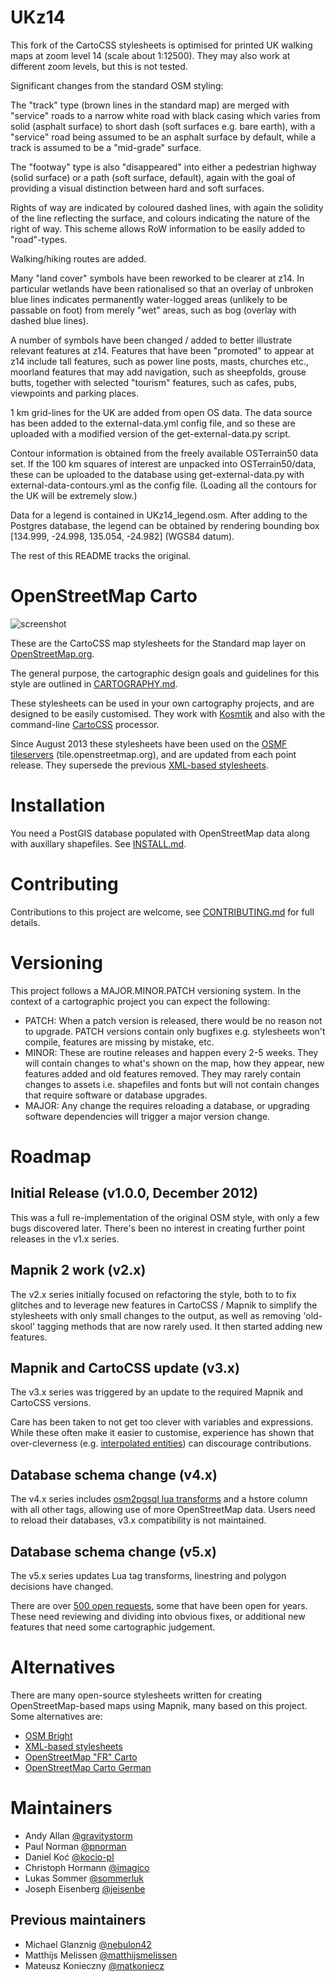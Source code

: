 # UKz14

This fork of the CartoCSS stylesheets is optimised for printed UK walking maps at zoom level 14
(scale about 1:12500). They may also work at different zoom levels, but this is not tested.

Significant changes from the standard OSM styling:

The "track" type (brown lines in the standard map) are merged with "service" roads to a narrow
white road with black casing which varies from solid (asphalt surface) to short dash (soft 
surfaces e.g. bare earth), with a "service" road being assumed to be an asphalt surface by default,
while a track is assumed to be a "mid-grade" surface.

The "footway" type is also "disappeared" into either a pedestrian highway (solid surface) or a path
(soft surface, default), again with the goal of providing a visual distinction between hard and soft
surfaces.

Rights of way are indicated by coloured dashed lines, with again the solidity of the line reflecting
the surface, and colours indicating the nature of the right of way. This scheme allows RoW information
to be easily added to "road"-types.

Walking/hiking routes are added.

Many "land cover" symbols have been reworked to be clearer at z14. In particular wetlands have
been rationalised so that an overlay of unbroken blue lines indicates permanently water-logged areas
(unlikely to be passable on foot) from merely "wet" areas, such as bog (overlay with dashed blue
lines). 

A number of symbols have been changed / added to better illustrate relevant features at z14. Features
that have been "promoted" to appear at z14 include tall features, such as power line posts, masts, churches
etc., moorland features that may add navigation, such as sheepfolds, grouse butts, together with
selected "tourism" features, such as cafes, pubs, viewpoints and parking places.

1 km grid-lines for the UK are added from open OS data. The data source has been added to the
external-data.yml config file, and so these are uploaded with a modified version of the
get-external-data.py script.

Contour information is obtained from the freely available OSTerrain50 data set. If the 100 km squares
of interest are unpacked into OSTerrain50/data, these can be uploaded to the database using get-external-data.py
with external-data-contours.yml as the config file. (Loading all the contours for the UK will be extremely slow.)

Data for a legend is contained in UKz14_legend.osm. After adding to the Postgres database, the legend
can be obtained by rendering bounding box \[134.999, -24.998, 135.054, -24.982\] (WGS84 datum).

The rest of this README tracks the original.  

# OpenStreetMap Carto

![screenshot](https://raw.github.com/gravitystorm/openstreetmap-carto/master/preview.png)

These are the CartoCSS map stylesheets for the Standard map layer on [OpenStreetMap.org](https://www.openstreetmap.org/).

The general purpose, the cartographic design goals and guidelines for this style are outlined in [CARTOGRAPHY.md](CARTOGRAPHY.md).

These stylesheets can be used in your own cartography projects, and are designed
to be easily customised. They work with [Kosmtik](https://github.com/kosmtik/kosmtik)
 and also with the command-line [CartoCSS](https://github.com/mapbox/carto) processor.

Since August 2013 these stylesheets have been used on the [OSMF tileservers](https://operations.osmfoundation.org/policies/tiles/) (tile.openstreetmap.org), and
are updated from each point release. They supersede the previous [XML-based stylesheets](https://github.com/openstreetmap/mapnik-stylesheets).

# Installation

You need a PostGIS database populated with OpenStreetMap data along with auxillary shapefiles.
See [INSTALL.md](INSTALL.md).

# Contributing

Contributions to this project are welcome, see [CONTRIBUTING.md](CONTRIBUTING.md)
for full details.

# Versioning

This project follows a MAJOR.MINOR.PATCH versioning system. In the context of a
cartographic project you can expect the following:

* PATCH: When a patch version is released, there would be no reason not to
  upgrade. PATCH versions contain only bugfixes e.g. stylesheets won't compile,
  features are missing by mistake, etc.
* MINOR: These are routine releases and happen every 2-5 weeks. They will
  contain changes to what's shown on the map, how they appear, new features
  added and old features removed. They may rarely contain changes to assets i.e.
  shapefiles and fonts but will not contain changes that require software or
  database upgrades.
* MAJOR: Any change the requires reloading a database, or upgrading software
  dependencies will trigger a major version change.

# Roadmap

## Initial Release (v1.0.0, December 2012)

This was a full re-implementation of the original OSM style, with only a few bugs discovered later. There's been
no interest in creating further point releases in the v1.x series.

## Mapnik 2 work (v2.x)

The v2.x series initially focused on refactoring the style, both to to fix
glitches and to leverage new features in CartoCSS / Mapnik to simplify the
stylesheets with only small changes to the output, as well as removing 'old-skool'
tagging methods that are now rarely used. It then started adding new features.

## Mapnik and CartoCSS update (v3.x)

The v3.x series was triggered by an update to the required Mapnik and CartoCSS
versions.

Care has been taken to not get too clever with variables and expressions. While
these often make it easier to customise, experience has shown that over-cleverness
(e.g. [interpolated entities](https://github.com/openstreetmap/mapnik-stylesheets/blob/master/inc/settings.xml.inc.template#L16)) can discourage contributions.

## Database schema change (v4.x)

The v4.x series includes [osm2pgsql lua transforms](https://osm2pgsql.org/doc/manual.html#lua-tag-transformations)
and a hstore column with all other tags, allowing use of more OpenStreetMap data. Users need
to reload their databases, v3.x compatibility is not maintained.

## Database schema change (v5.x)

The v5.x series updates Lua tag transforms, linestring and polygon decisions have changed.

There are over [500 open requests](https://github.com/gravitystorm/openstreetmap-carto/issues), some that have been open for years.
These need reviewing and dividing into obvious fixes, or additional new features
that need some cartographic judgement.

# Alternatives

There are many open-source stylesheets written for creating OpenStreetMap-based
maps using Mapnik, many based on this project. Some alternatives are:

* [OSM Bright](https://github.com/geofabrik/osm-bright)
* [XML-based stylesheets](https://github.com/openstreetmap/mapnik-stylesheets)
* [OpenStreetMap "FR" Carto](https://github.com/cquest/osmfr-cartocss)
* [OpenStreetMap Carto German](https://github.com/giggls/openstreetmap-carto-de)

# Maintainers

* Andy Allan [@gravitystorm](https://github.com/gravitystorm)
* Paul Norman [@pnorman](https://github.com/pnorman)
* Daniel Koć [@kocio-pl](https://github.com/kocio-pl)
* Christoph Hormann [@imagico](https://github.com/imagico)
* Lukas Sommer [@sommerluk](https://github.com/sommerluk)
* Joseph Eisenberg [@jeisenbe](https://github.com/jeisenbe)

## Previous maintainers

* Michael Glanznig [@nebulon42](https://github.com/nebulon42)
* Matthijs Melissen [@matthijsmelissen](https://github.com/matthijsmelissen)
* Mateusz Konieczny [@matkoniecz](https://github.com/matkoniecz)
